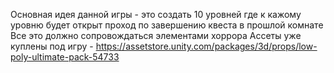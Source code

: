 Основная идея данной игры - это создать 10 уровней
где к кажому уровню будет открыт проход по завершению квеста в прошлой комнате
Все это должно сопровождаться элементами хоррора
Ассеты уже куплены под игру - https://assetstore.unity.com/packages/3d/props/low-poly-ultimate-pack-54733

